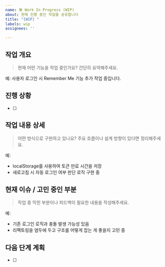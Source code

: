```yaml
---
name: 🛠️ Work In Progress (WIP)
about: 현재 진행 중인 작업을 공유합니다
title: "[WIP] "
labels: wip
assignees: ''

---
```


## 작업 개요
> 현재 어떤 기능을 작업 중인가요? 간단히 요약해주세요.

예: 사용자 로그인 시 Remember Me 기능 추가 작업 중입니다.
## 진행 상황
- [ ] 

## 작업 내용 상세
> 어떤 방식으로 구현하고 있나요? 주요 흐름이나 설계 방향이 있다면 정리해주세요.

예:
- localStorage를 사용하여 토큰 만료 시간을 저장
- 새로고침 시 자동 로그인 여부 판단 로직 구현 중

## 현재 이슈 / 고민 중인 부분
> 작업 중 막힌 부분이나 피드백이 필요한 내용을 작성해주세요.

예:
- 기존 로그인 로직과 충돌 발생 가능성 있음
- 리팩토링을 염두에 두고 구조를 어떻게 잡는 게 좋을지 고민 중

## 다음 단계 계획
- [ ] 

